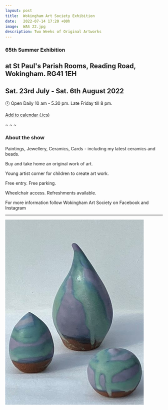 ```yaml
---
layout: post
title:  Wokingham Art Society Exhibition
date:   2022-07-14 17:20 +00h
image:  WAS 22.jpg
description: Two Weeks of Original Artworks
---
```


### 65th Summer Exhibition

## at St Paul's Parish Rooms, Reading Road, Wokingham. RG41 1EH

## Sat. 23rd July - Sat. 6th August 2022

🕙 Open Daily 10 am - 5.30 pm. Late Friday till 8 pm.

[Add to calendar (.ics)](/calendar/hats.ics)

~ ~ ~

### About the show

Paintings, Jewellery, Ceramics, Cards - including my latest ceramics and beads.

Buy and take home an original work of art.

Young artist corner for children to create art work.

Free entry. Free parking. 

Wheelchair access. Refreshments available.

For more information follow Wokingham Art Society on Facebook and Instagram

----

![Evolution](/images/Evolution.jpg)

